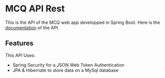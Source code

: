# MCQ API Rest

This is the API of the MCQ web app developped in Spring Boot.
Here is the [documentation](https://nelson888.github.io/qcm-app/api/index.html) of the API.

## Features

This API Uses:
- Spring Security for a JSON Web Token Authentication 
- JPA & Hibernate to store data on a MySql database


